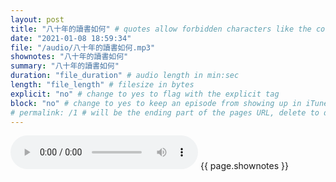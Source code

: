 ```yaml
---
layout: post
title: "八十年的讀書如何" # quotes allow forbidden characters like the colon
date: "2021-01-08 18:59:34"
file: "/audio/八十年的讀書如何.mp3"
shownotes: "八十年的讀書如何"
summary: "八十年的讀書如何"
duration: "file_duration" # audio length in min:sec
length: "file_length" # filesize in bytes
explicit: "no" # change to yes to flag with the explicit tag
block: "no" # change to yes to keep an episode from showing up in iTunes
# permalink: /1 # will be the ending part of the pages URL, delete to default to the title
---
```


<audio controls>
<source src="{{site.url}}{{site.baseurl}}{{ page.file }}" type="audio/x-mp3">
Your browser does not support the audio element.
</audio>
{{ page.shownotes }}

